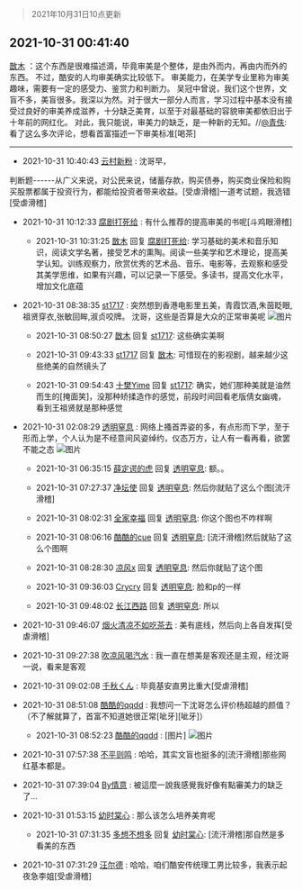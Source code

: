 > 2021年10月31日10点更新
<link rel="stylesheet" href="https://cdn.jsdelivr.net/gh/taotie6/sampleJSON@main/css/photo_show.css">
<meta name="referrer" content="no-referrer" />


 ## 2021-10-31 00:41:40 

 [㪚木](https://www.coolapk.com/feed/31084794?shareKey=NDAyYmI2MGVlM2ZiNjE3ZDg4M2Y~) ：这个东西是很难描述滴，毕竟审美是个整体，是由外而内，再由内而外的东西。
不过，酷安的人均审美确实比较低下。
审美能力，在美学专业里称为审美趣味，需要有一定的感受力、鉴赏力和判断力。
吴冠中曾说，我们这个世界，文盲不多，美盲很多。我深以为然。对于很大一部分人而言<!--break-->，学习过程中基本没有接受过良好的审美养成滋养，十分缺乏美育，以至于对最基础的容貌审美都依旧出于十年前的网红化。
对此，我只能说，审美力的缺乏，是一种新的无知。//<a class="feed-link-uname" href="/u/青佚">@青佚</a>:看了这么多次评论，想看首富描述一下审美标准[喝茶] 

<div class="album">
</div>

 ------- 

- 2021-10-31 10:40:43 [云村新粉](uid=809098) : 沈哥早，

判断题------从广义来说，对公民来说，储蓄存款，购买债券，购买商业保险和购买股票都属于投资行为，都能给投资者带来收益。[受虐滑稽]一道考试题，我选错[受虐滑稽] 

- 2021-10-31 10:12:33 [腐剧打死给](uid=1391153) : 有什么推荐的提高审美的书呢[斗鸡眼滑稽] 

    - 2021-10-31 10:31:25 [㪚木](uid=1081091) 回复 [腐剧打死给](uid=1391153): 学习基础的美术和音乐知识，阅读文学名著，接受艺术的熏陶。阅读一些美学和艺术理论，提高美学认知。训练观察力，欣赏优秀的艺术品、音乐、电影等，去观察和感受其美学思维，如果有兴趣，可以记录一下感受。多读书，提高文化水平，增加文化底蕴 

- 2021-10-31 08:38:35 [st1717](uid=1303467) : 突然想到香港电影里五美，青霞饮酒,朱茵眨眼,祖贤穿衣,张敏回眸,淑贞咬牌。
沈哥，这些是否算是大众的正常审美呢 ![图片](https://image.coolapk.com/feed/2021/1031/08/1303467_0a64a9b4_0714_6556@460x238.gif)

    - 2021-10-31 08:50:27 [㪚木](uid=1081091) 回复 [st1717](uid=1303467): 这些确实美啊 

    - 2021-10-31 09:43:33 [st1717](uid=1303467) 回复 [㪚木](uid=1081091): 可惜现在的影视剧，越来越少这些绝美的自然镜头了 

    - 2021-10-31 09:54:43 [十樊Yime](uid=2750871) 回复 [st1717](uid=1303467): 确实，她们那种美就是油然而生的[掩面笑]，没那种矫揉造作的感觉，前段时间回看老版倩女幽魂，看到王祖贤就是那种感觉 

- 2021-10-31 02:08:29 [透明窒息](uid=2443616) : 网络上搔首弄姿的多，有点形而下学，至于形而上学，个人认为是不经意间风姿绰约，仪态万方，让人有一看再看，欲罢不能之态 ![图片](https://image.coolapk.com/feed/2021/1031/02/2443616_06b43fd9_7308_1218@1080x1440.jpeg)

    - 2021-10-31 06:35:15 [薛定谔的虎](uid=1167525) 回复 [透明窒息](uid=2443616): 额。。 

    - 2021-10-31 07:27:37 [净坛使](uid=1518317) 回复 [透明窒息](uid=2443616): 然后你就贴了这么个图[流汗滑稽] 

    - 2021-10-31 08:02:31 [全家幸福](uid=2237599) 回复 [透明窒息](uid=2443616): 你这个图也不咋样啊 

    - 2021-10-31 08:06:16 [酷酷的cue](uid=2882563) 回复 [透明窒息](uid=2443616): [流汗滑稽]然后就贴了这么个图啊 

    - 2021-10-31 08:28:30 [凉风x](uid=1300277) 回复 [透明窒息](uid=2443616): 然后你就贴了这个图 

    - 2021-10-31 09:36:03 [Crycry](uid=3613160) 回复 [透明窒息](uid=2443616): 脸和p的一样 

    - 2021-10-31 09:48:02 [长江西路](uid=4128501) 回复 [透明窒息](uid=2443616): 所以 

- 2021-10-31 09:46:07 [烟火清凉不如吃茶去](uid=4279524) : 美有底线，然后向上各自发挥[受虐滑稽] 

- 2021-10-31 09:27:38 [吹凉风喝汽水](uid=1078141) : 我一直在想美是客观还是主观，经沈哥一说，看来是客观 

- 2021-10-31 09:02:08 [千秋くん](uid=1534034) : 毕竟基安直男比重大[受虐滑稽] 

- 2021-10-31 08:51:08 [酷酷的qqdd](uid=9633812) : 我想问一下沈哥怎么评价杨超越的颜值？（不了解就算了，首富不知道她很正常[呲牙][呲牙]） 

    - 2021-10-31 08:52:23 [酷酷的qqdd](uid=9633812) : [图片] ![图片](https://image.coolapk.com/feed/2021/0325/11/863238_9e5bd1fc_4761_4881@648x648.gif)

- 2021-10-31 07:57:38 [不平则鸣](uid=6940259) : 哈哈，其实文盲也挺多的[流汗滑稽]那些网红基本都是。 

- 2021-10-31 07:39:04 [By情意](uid=2227064) : 被這麼一說我感覺我好像有點審美力的缺乏了... 

- 2021-10-31 01:53:15 [幼时棠心](uid=1017379) : 那么该怎么培养美育呢 

    - 2021-10-31 07:31:35 [多想不想多](uid=1473521) 回复 [幼时棠心](uid=1017379): [流汗滑稽]那自然是多看美的东西 

- 2021-10-31 07:31:29 [汪尔德](uid=1595236) : 哈哈，咱们酷安传统理工男比较多，我表示起夜急李姐[受虐滑稽] 


